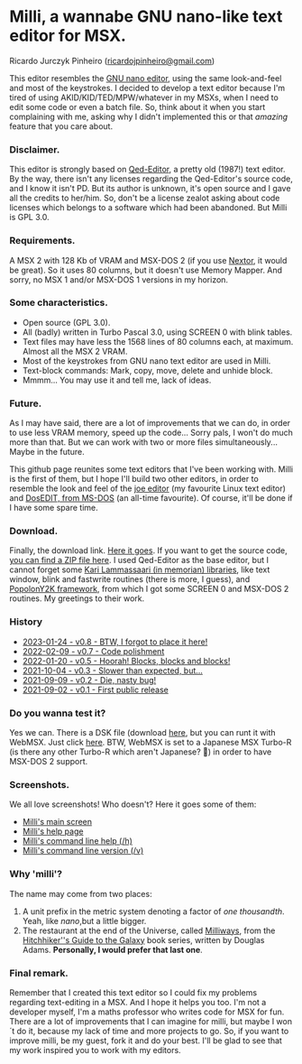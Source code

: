 # Milli, a wannabe GNU nano-like text editor for MSX.
Ricardo Jurczyk Pinheiro (ricardojpinheiro@gmail.com)

This editor resembles the [GNU nano editor](https://www.nano-editor.org), using the same look-and-feel and most of the keystrokes. I decided to develop a text editor because I'm tired of using AKID/KID/TED/MPW/whatever in my MSXs, when I need to edit some code or even a batch file. So, think about it when you start complaining with me, asking why I didn't implemented this or that _amazing_ feature that you care about. 

### Disclaimer.
This editor is strongly based on [Qed-Editor](https://texteditors.org/cgi-bin/wiki.pl?Qed-Pascal), a pretty old (1987!) text editor. By the way, there isn't any licenses regarding the Qed-Editor's source code, and I know it isn't PD. But its author is unknown, it's open source and I gave all the credits to her/him. So, don't be a license zealot asking about code licenses which belongs to a software which had been abandoned. But Milli is GPL 3.0.

### Requirements.
A MSX 2 with 128 Kb of VRAM and MSX-DOS 2 (if you use [Nextor](https://github.com/Konamiman/Nextor), it would be great). So it uses 80 columns, but it doesn't use Memory Mapper. And sorry, no MSX 1 and/or MSX-DOS 1 versions in my horizon.

### Some characteristics.
- Open source (GPL 3.0).
- All (badly) written in Turbo Pascal 3.0, using SCREEN 0 with blink tables.
- Text files may have less the 1568 lines of 80 columns each, at maximum. Almost all the MSX 2 VRAM.
- Most of the keystrokes from GNU nano text editor are used in Milli.
- Text-block commands: Mark, copy, move, delete and unhide block.
- Mmmm... You may use it and tell me, lack of ideas.

### Future.
As I may have said, there are a lot of improvements that we can do, in order to use less VRAM memory, speed up the code... Sorry pals, I won't do much more than that. But we can work with two or more files simultaneously... Maybe in the future.

This github page reunites some text editors that I've been working with. Milli is the first of them, but I hope I'll build two other editors, in order to resemble the look and feel of the [joe editor](http://joe-editor.sourceforge.net/) (my favourite Linux text editor) and [DosEDIT, from MS-DOS](https://texteditors.org/cgi-bin/wiki.pl?DosEdit) (an all-time favourite). Of course, it'll be done if I have some spare time.

### Download.
Finally, the download link. [Here it goes](https://github.com/ricardojpinheiro/nanomsx/blob/main/milli.com). If you want to get the source code, [you can find a ZIP file here](https://github.com/ricardojpinheiro/nanomsx/blob/main/milli.zip). I used Qed-Editor as the base editor, but I cannot forget some [Kari Lammassaari (in memorian) libraries](https://manuel.msxnet.org/msx/softw/), like text window, blink and fastwrite routines (there is more, I guess), and [PopolonY2K framework](http://www.popolony2k.com.br/), from which I got some SCREEN 0 and MSX-DOS 2 routines. My greetings to their work.

### History
- [2023-01-24 - v0.8 - BTW, I forgot to place it here!](https://github.com/ricardojpinheiro/nanomsx/releases/tag/v0.8)
- [2022-02-09 - v0.7 - Code polishment](https://github.com/ricardojpinheiro/nanomsx/releases/tag/v0.7)
- [2022-01-20 - v0.5 - Hoorah! Blocks, blocks and blocks!](https://github.com/ricardojpinheiro/nanomsx/releases/tag/v0.5)
- [2021-10-04 - v0.3 - Slower than expected, but...](https://github.com/ricardojpinheiro/nanomsx/releases/tag/v0.3)
- [2021-09-09 - v0.2 - Die, nasty bug!](https://github.com/ricardojpinheiro/nanomsx/releases/tag/v0.2)
- [2021-09-02 - v0.1 - First public release](https://github.com/ricardojpinheiro/nanomsx/releases/tag/v0.1)

### Do you wanna test it?
Yes we can. There is a DSK file (download [here](https://github.com/ricardojpinheiro/nanomsx/blob/main/milli.dsk}), but you can runt it with WebMSX. Just click [here](https://webmsx.org?M=MSXTRJ&DISK=https://github.com/ricardojpinheiro/nanomsx/blob/main/milli.dsk?raw=true). BTW, WebMSX is set to a Japanese MSX Turbo-R (is there any other Turbo-R which aren't Japanese? 🤔) in order to have MSX-DOS 2 support.

### Screenshots.
We all love screenshots! Who doesn't? Here it goes some of them:
- [Milli's main screen](https://github.com/ricardojpinheiro/nanomsx/blob/main/milli_ma.png)
- [Milli's help page](https://github.com/ricardojpinheiro/nanomsx/blob/main/milli_he.png)
- [Milli's command line help (/h)](https://github.com/ricardojpinheiro/nanomsx/blob/main/milli_co.png)
- [Milli's command line version (/v)](https://github.com/ricardojpinheiro/nanomsx/blob/main/milli_ve.png)

### Why 'milli'?
The name may come from two places:
1. A unit prefix in the metric system denoting a factor of _one thousandth_. Yeah, like _nano_,but a little bigger. 
2. The restaurant at the end of the Universe, called [Milliways](https://hitchhikers.fandom.com/wiki/Milliways), from the [Hitchhiker''s Guide to the Galaxy](https://hitchhikers.fandom.com/wiki/Main_Page) book series, written by Douglas Adams. **Personally, I would prefer that last one**. 

### Final remark.
Remember that I created this text editor so I could fix my problems regarding text-editing in a MSX. And I hope it helps you too. I'm not a developer myself, I'm a maths professor who writes code for MSX for fun. There are a lot of improvements that I can imagine for milli, but maybe I won´t do it, because my lack of time and more projects to go. So, if you want to improve milli, be my guest, fork it and do your best. I'll be glad to see that my work inspired you to work with my editors.

